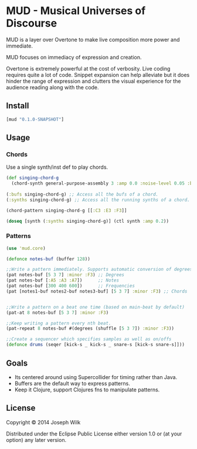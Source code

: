 # MUD - Musical Universes of Discourse

MUD is a layer over Overtone to make live composition more power and immediate.

MUD focuses on immediacy of expression and creation.

Overtone is extremely powerful at the cost of verbosity. Live coding requires quite a lot of code.
Snippet expansion can help alleviate but it does hinder the range of expression and clutters the visual
experience for the audience reading along with the code.

## Install

```clojure
[mud "0.1.0-SNAPSHOT"]
```

## Usage

### Chords

Use a single synth/inst def to play chords.

```clojure
(def singing-chord-g
  (chord-synth general-purpose-assembly 3 :amp 0.0 :noise-level 0.05 :beat-trg-bus (:beat time/beat-1th) :beat-bus (:count time/beat-1th) :attack 0.1 :release 0.1))
  
(:bufs singing-chord-g) ;; Access all the bufs of a chord.
(:synths singing-chord-g) ;; Access all the running synths of a chord.

(chord-pattern singing-chord-g [[:C3 :E3 :F3]]

(doseq [synth (:synths singing-chord-g)] (ctl synth :amp 0.2))
```

### Patterns

```clojure
(use 'mud.core)

(defonce notes-buf (buffer 128))

;;Write a pattern immediately. Supports automatic conversion of degrees or notes.
(pat notes-buf [5 3 7] :minor :F3) ;; Degrees
(pat notes-buf [:A5 :A3 :A7])      ;; Notes
(pat notes-buf [300 400 600])      ;; Frequencies
(pat [notes1-buf notes2-buf notes3-buf] [5 3 7] :minor :F3) ;; Chords


;;Write a pattern on a beat one time (based on main-beat by default)
(pat-at 8 notes-buf [5 3 7] :minor :F3)

;;Keep writing a pattern every nth beat.
(pat-repeat 8 notes-buf #(degrees (shuffle [5 3 7]) :minor :F3))

;;Create a sequencer which specifies samples as well as on/offs
(defonce drums (seqer [kick-s _ kick-s _ snare-s [kick-s snare-s]]))
```

## Goals

* Its centered around using Supercollider for timing rather than Java.
* Buffers are the default way to express patterns.
* Keep it Clojure, support Clojures fns to manipulate patterns.


## License

Copyright © 2014 Joseph Wilk

Distributed under the Eclipse Public License either version 1.0 or (at
your option) any later version.

